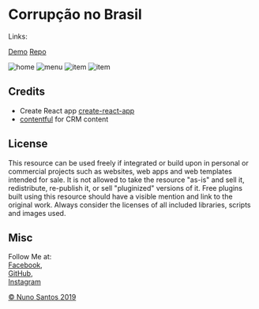 # Corrupção no Brasil

Links:  

[Demo](https://foz-do-arelho-rooms.netlify.com)
[Repo](https://github.com/nunosantoswebdesigner/react-beach-resort)


![home](https://github.com/nunosantoswebdesigner/pdfs/blob/gh-pages/images/screen_resort_1.png)
![menu](https://github.com/nunosantoswebdesigner/pdfs/blob/gh-pages/images/screen_resort_2.png)
![item](https://github.com/nunosantoswebdesigner/pdfs/blob/gh-pages/images/screen_resort_3.png)
![item](https://github.com/nunosantoswebdesigner/pdfs/blob/gh-pages/images/screen_resort_4.png)



## Credits

- Create React app [create-react-app](https://facebook.github.io/create-react-app/docs/getting-started)
- [contentful](https://www.contentful.com/) for CRM content

## License
This resource can be used freely if integrated or build upon in personal or commercial projects such as websites, web apps and web templates intended for sale. It is not allowed to take the resource "as-is" and sell it, redistribute, re-publish it, or sell "pluginized" versions of it. Free plugins built using this resource should have a visible mention and link to the original work. Always consider the licenses of all included libraries, scripts and images used.

## Misc

Follow Me at:      
                [Facebook](http://www.facebook.com/nunosantoswebdesigner),     
                [GitHub](https://github.com/nunosantoswebdesigner),     
                [Instagram](https://www.instagram.com/nunosantos_webdesignerss/)     


[© Nuno Santos 2019](https://nuno-santos.netlify.com)






